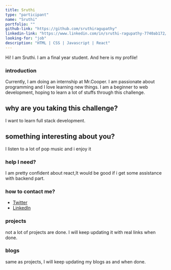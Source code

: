 ```yaml
---
title: Sruthi
type: "participant"
name: "Sruthi"
portfolio: ""
github-link: "https://github.com/sruthiragupathy"
linkedin-link: "https://www.linkedin.com/in/sruthi-ragupathy-7740ab172/"
looking-for: "job"
description: "HTML | CSS | Javascript | React"
---
```


Hi! I am Sruthi. I am a final year student. And here is my profile!

### introduction

Currently, I am doing an internship at Mr.Cooper.
I am passionate about programming and I love learning new things.
I am a beginner to web development, hoping to learn a lot of stuffs through this challenge.


## why are you taking this challenge?

I want to learn full stack development.

## something interesting about you?

I listen to a lot of pop music and i enjoy it

### help I need?

I am pretty confident about react,It would be good if i get some assistance with backend part.

### how to contact me?
- [Twitter](https://twitter.com/Sruthi37318071)
- [LinkedIn](https://www.linkedin.com/in/sruthi-ragupathy-7740ab172/)

### projects

not a lot of projects are done. I will keep updating it with real links when done.


### blogs

same as projects, I will keep updating my blogs as and when done.


